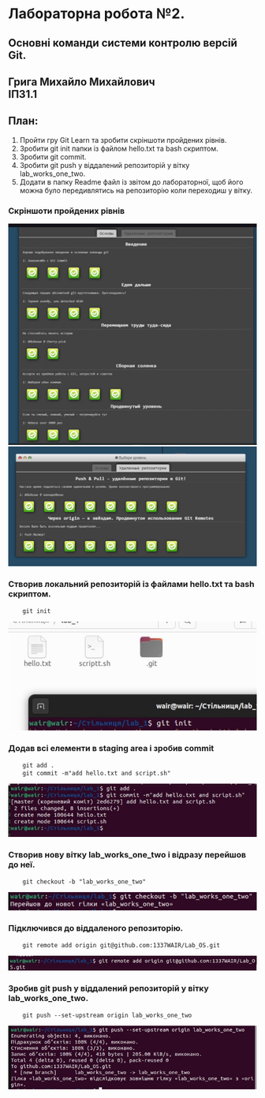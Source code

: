 #  Лабораторна робота №2.
## Основні команди системи контролю версій Git.
## Грига Михайло Михайлович <br> ІПЗ1.1
## План:
1) Пройти гру Git Learn та зробити скріншоти пройдених рівнів.
2) Зробити git init папки із файлом hello.txt та bash скриптом.
3) Зробити git commit.
4) Зробити git push у віддалений репозиторій у вітку lab_works_one_two.
5) Додати в папку Readme файл із звітом до лабораторної, щоб його можна було передивлятись на репозиторію коли переходиш у вітку.

### Скріншоти пройдених рівнів
![images1](screenshot/scr1.jpg)
![images2](screenshot/scr2.jpg)
### Створив локальний репозиторій із файлами hello.txt та bash скриптом.
```
    git init
```
![images3](screenshot/scr3.jpg)
### Додав всі елементи в staging area і зробив commit
```
    git add .
    git commit -m"add hello.txt and script.sh"
```
![images4](screenshot/scr4.jpg)
### Створив нову вітку lab_works_one_two і відразу перейшов до неї.
```
    git checkout -b "lab_works_one_two"
```
![images5](screenshot/scr5.jpg)
### Підключився до віддаленого репозиторію.
```
    git remote add origin git@github.com:1337WAIR/Lab_OS.git
```
![images6](screenshot/scr6.jpg)
### Зробив git push у віддалений репозиторій у вітку lab_works_one_two.
```
    git push --set-upstream origin lab_works_one_two
```
![images7](screenshot/scr7.jpg)